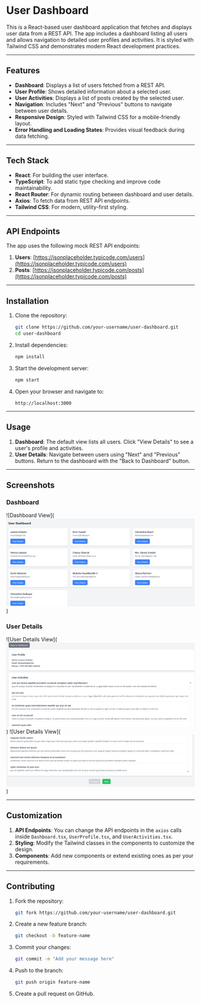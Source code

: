 
# User Dashboard

This is a React-based user dashboard application that fetches and displays user data from a REST API. The app includes a dashboard listing all users and allows navigation to detailed user profiles and activities. It is styled with Tailwind CSS and demonstrates modern React development practices.

---

## Features

- **Dashboard**: Displays a list of users fetched from a REST API.
- **User Profile**: Shows detailed information about a selected user.
- **User Activities**: Displays a list of posts created by the selected user.
- **Navigation**: Includes "Next" and "Previous" buttons to navigate between user details.
- **Responsive Design**: Styled with Tailwind CSS for a mobile-friendly layout.
- **Error Handling and Loading States**: Provides visual feedback during data fetching.

---

## Tech Stack

- **React**: For building the user interface.
- **TypeScript**: To add static type checking and improve code maintainability.
- **React Router**: For dynamic routing between dashboard and user details.
- **Axios**: To fetch data from REST API endpoints.
- **Tailwind CSS**: For modern, utility-first styling.

---

## API Endpoints

The app uses the following mock REST API endpoints:

1. **Users**: [https://jsonplaceholder.typicode.com/users](https://jsonplaceholder.typicode.com/users)
2. **Posts**: [https://jsonplaceholder.typicode.com/posts](https://jsonplaceholder.typicode.com/posts)

---

## Installation

1. Clone the repository:
   ```bash
   git clone https://github.com/your-username/user-dashboard.git
   cd user-dashboard
   ```

2. Install dependencies:
   ```bash
   npm install
   ```

3. Start the development server:
   ```bash
   npm start
   ```

4. Open your browser and navigate to:
   ```
   http://localhost:3000
   ```

---

## Usage

1. **Dashboard**: The default view lists all users. Click "View Details" to see a user's profile and activities.
2. **User Details**: Navigate between users using "Next" and "Previous" buttons. Return to the dashboard with the "Back to Dashboard" button.

---

## Screenshots

### Dashboard
![Dashboard View](![alt text](image.png))

### User Details
![User Details View](![alt text](image-1.png))
![User Details View](![alt text](image-2.png))

---

## Customization

1. **API Endpoints**: You can change the API endpoints in the `axios` calls inside `Dashboard.tsx`, `UserProfile.tsx`, and `UserActivities.tsx`.
2. **Styling**: Modify the Tailwind classes in the components to customize the design.
3. **Components**: Add new components or extend existing ones as per your requirements.

---

## Contributing

1. Fork the repository:
   ```bash
   git fork https://github.com/your-username/user-dashboard.git
   ```
2. Create a new feature branch:
   ```bash
   git checkout -b feature-name
   ```
3. Commit your changes:
   ```bash
   git commit -m "Add your message here"
   ```
4. Push to the branch:
   ```bash
   git push origin feature-name
   ```
5. Create a pull request on GitHub.

